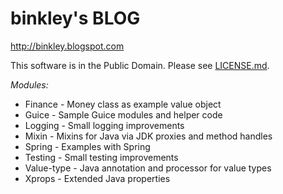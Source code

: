 binkley's BLOG
==============

<http://binkley.blogspot.com>

This software is in the Public Domain.  Please see [LICENSE.md](LICENSE.md).

*Modules:*

* Finance - Money class as example value object
* Guice - Sample Guice modules and helper code
* Logging - Small logging improvements
* Mixin - Mixins for Java via JDK proxies and method handles
* Spring - Examples with Spring
* Testing - Small testing improvements
* Value-type - Java annotation and processor for value types
* Xprops - Extended Java properties
